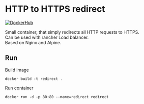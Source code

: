 # HTTP to HTTPS redirect

[![DockerHub](https://img.shields.io/badge/dockerhub-schieberegister%2Fhttp--to--https-blue?logo=docker)](https://hub.docker.com/repository/docker/schieberegister/http-to-https/general)

Small container, that simply redirects all HTTP requests to HTTPS.  
Can be used with rancher Load balancer.  
Based on Nginx and Alpine.  

## Run

Build image

    docker build -t redirect .
      
Run container

    docker run -d -p 80:80 --name=redirect redirect
